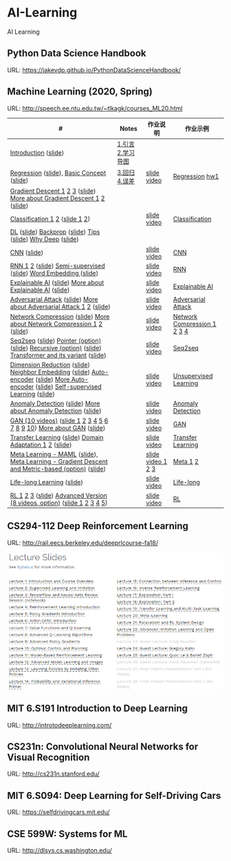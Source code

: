 # AI-Learning
AI Learning

## Python Data Science Handbook

URL: https://jakevdp.github.io/PythonDataScienceHandbook/

## Machine Learning (2020, Spring)

URL: http://speech.ee.ntu.edu.tw/~tlkagk/courses_ML20.html

| #                                                            | Notes                                                        | 作业说明                                                     | 作业示例                                                     |
| ------------------------------------------------------------ | ------------------------------------------------------------ | ------------------------------------------------------------ | ------------------------------------------------------------ |
| [Introduction](https://youtu.be/c9TwBeWAj_U) ([slide](http://speech.ee.ntu.edu.tw/~tlkagk/courses/ML2020/introduction.pdf)) | [1.引言](MachineLearning/1.引言.md) [2.学习导图](MachineLearning/2.学习导图.md) |                                                              |                                                              |
| [Regression](https://youtu.be/fegAeph9UaA) ([slide](http://speech.ee.ntu.edu.tw/~tlkagk/courses/ML2020/introduction.pdf)), [Basic Concept](https://youtu.be/D_S6y0Jm6dQ) ([slide](http://speech.ee.ntu.edu.tw/~tlkagk/courses/ML_2016/Lecture/Bias%20and%20Variance%20(v2).pdf)) | [3.回归](MachineLearning/3.回归.md) [4.误差](MachineLearning/4.误差.md) | [slide](https://docs.google.com/presentation/d/18MG1wSTTx8AentGnMfIRUp8ipo8bLpgAj16bJoqW-b0/edit#slide=id.g4cd6560e29_0_10) [video](https://youtu.be/QfU-qXINCvs) | [Regression](https://colab.research.google.com/drive/131sSqmrmWXfjFZ3jWSELl8cm0Ox5ah3C) [hw1](https://github.com/AndyFree96/AI-Learning/blob/master/MachineLearning/HWs/hw1/hw1.ipynb) |
| [Gradient Descent 1](https://youtu.be/fZAZUYEeIMg) [2](https://youtu.be/1_HBTJyWgNA) [3](https://youtu.be/wzPAInDF_gI) ([slide](http://speech.ee.ntu.edu.tw/~tlkagk/courses/ML_2016/Lecture/Gradient%20Descent%20(v2).pdf)) [More about Gradient Descent 1](https://youtu.be/4pUmZ8hXlHM) [2](https://youtu.be/e03YKGHXnL8) ([slide](http://speech.ee.ntu.edu.tw/~tlkagk/courses/ML2020/Optimization.pdf)) |                                                              |                                                              |                                                              |
| [Classification 1](https://youtu.be/fZAZUYEeIMg) [2](https://youtu.be/hSXFuypLukA) ([slide 1](http://speech.ee.ntu.edu.tw/~tlkagk/courses/ML_2016/Lecture/Classification%20\(v3\).pdf) [2](http://speech.ee.ntu.edu.tw/~tlkagk/courses/ML_2016/Lecture/Logistic%20Regression%20\(v3\).pdf)) |                                                              | [slide](https://docs.google.com/presentation/d/1dQVeHfIfUUWxMSg58frKBBeg2OD4N7SD0YP3LYMM7AA/edit?usp=sharing) [video](https://youtu.be/0_dbrUYoVow) | [Classification](https://colab.research.google.com/drive/1JaMKJU7hvnDoUfZjvUKzm9u-JLeX6B2C) |
| [DL](https://youtu.be/Dr-WRlEFefw) ([slide](http://speech.ee.ntu.edu.tw/~tlkagk/courses/ML_2016/Lecture/DL%20\(v2\).pdf)) [Backprop](https://youtu.be/ibJpTrp5mcE) ([slide](http://speech.ee.ntu.edu.tw/~tlkagk/courses/ML_2016/Lecture/BP.pdf)) [Tips](https://youtu.be/xki61j7z-30) ([slide](http://speech.ee.ntu.edu.tw/~tlkagk/courses/ML_2017/Lecture/DNN%20tip.pdf)) [Why Deep](https://youtu.be/XsC9byQkUH8) ([slide](http://speech.ee.ntu.edu.tw/~tlkagk/courses/ML_2017/Lecture/Why.pdf)) |                                                              |                                                              |                                                              |
| [CNN](https://youtu.be/FrKWiRv254g) ([slide](http://speech.ee.ntu.edu.tw/~tlkagk/courses/ML_2017/Lecture/CNN.pdf)) |                                                              | [slide](https://docs.google.com/presentation/d/1_6TJrFs3JGBsJpdRGLK1Fy_EiJlNvLm_lTZ9sjLsaKE/edit?usp=sharing) [video](https://youtu.be/L_ebtE4qk14) | [CNN](https://colab.research.google.com/drive/16a3G7Hh8Pv1X1PhZAUBEnZEkXThzDeHJ) |
| [RNN 1](https://www.youtube.com/watch?v=xCGidAeyS4M&feature=youtu.be) [2](https://www.youtube.com/watch?v=rTqmWlnwz_0&feature=youtu.be) ([slide](http://speech.ee.ntu.edu.tw/~tlkagk/courses/ML_2016/Lecture/RNN%20\(v2\).pdf)) [Semi-supervised  ](https://youtu.be/fX_guE7JNnY)([slide](http://speech.ee.ntu.edu.tw/~tlkagk/courses/ML_2016/Lecture/semi%20(v3).pdf)) [Word Embedding ](https://youtu.be/X7PH3NuYW0Q) ([slide](http://speech.ee.ntu.edu.tw/~tlkagk/courses/ML_2017/Lecture/word2vec%20(v2).pdf)) |                                                              | [slide](https://docs.google.com/presentation/d/1W5-D0hqchrkVgQxwNLBDlydamCHx5yetzmwbUiksBAA/edit?usp=sharing) [video](https://youtu.be/P1Lg5l5IPec) | [RNN](https://colab.research.google.com/drive/16d1Xox0OW-VNuxDn1pvy2UXFIPfieCb9) |
| [Explainable AI](https://youtu.be/lnjrn3bF9lA) ([slide](http://speech.ee.ntu.edu.tw/~tlkagk/courses/ML_2019/Lecture/XAI%20(v7).pdf)) [More about Explainable AI](https://youtu.be/LsdiOt0wiWM) ([slide](https://docs.google.com/presentation/d/1oWsL_Yxp0P_l3OsiwMFOmVz02ZZJb86yYcndbUSL7Kc/edit?usp=sharing)) |                                                              | [slide](https://docs.google.com/presentation/d/1VClvgyilAvohextY0tM3gD7YemXGSUrzLV0E8RjDnMU/edit?usp=sharing) [video](https://youtu.be/HFyPZjB-Ex4) | [Explainable AI](https://colab.research.google.com/drive/1FbuTOevZTUO3IEVJLwSfwCdGnrBf3Qwv) |
| [Adversarial Attack](https://youtu.be/NI6yb0WgMBM) ([slide](http://speech.ee.ntu.edu.tw/~tlkagk/courses/ML_2019/Lecture/Attack%20(v8).pdf)) [More about Adversarial Attack 1](https://youtu.be/tfpKIZIWidA) [2](https://youtu.be/PaHhMlxFPyU) ([slide](https://docs.google.com/presentation/d/1uK9WBUsZtmux-GH5GjqJx8vUKwAY-NrjLHMR0FkSV7Y/edit?usp=sharing)) |                                                              | [slide](https://docs.google.com/presentation/d/1aQNgb0dA6aAplW3U8l1wxc6LDjo7gpEOyEL5zlLJwcg/edit?usp=sharing) [video](https://youtu.be/etW_kpTYetE) | [Adversarial Attack](https://colab.research.google.com/drive/1ePbuJwBwVsHkfztpXKjKuqaEZ3h27F_A) |
| [Network Compression](https://youtu.be/dPp8rCAnU_A) ([slide](http://speech.ee.ntu.edu.tw/~tlkagk/courses/ML_2019/Lecture/Small%20(v6).pdf)) [More about Network Compression 1](https://youtu.be/9CCn9uPfJ64) [2](https://youtu.be/w6gdV2_PtsE) ([slide](https://slides.com/arvinliu/model-compression)) |                                                              | [slide](https://docs.google.com/presentation/d/1n5gc0uk3ysoOzfH2kd56DJwj-BE6le_CXiBboK9g8Hk/edit?usp=sharing) [video](https://youtu.be/Y-a3CZI-wrM) | [Network Compression 1](https://colab.research.google.com/drive/1lJS0ApIyi7eZ2b3GMyGxjPShI8jXM2UC) [2](https://colab.research.google.com/drive/1iuEkPP-SvCopHEN9X6xiPA8E6eACbL5u) [3](https://colab.research.google.com/drive/1CIn-Qqn9LBz-0f71Skm4vmdTDnE17uwy) [4](https://colab.research.google.com/drive/1G1_I5xoxnX4xfLUmQjxCZKw40rRjjZMQ) |
| [Seq2seq](https://youtu.be/f1KUUz7v8g4) ([slide](http://speech.ee.ntu.edu.tw/~tlkagk/courses/MLDS_2017/Lecture/Attain%20(v5).pdf)) [Pointer (option)](https://youtu.be/VdOyqNQ9aww) ([slide](http://speech.ee.ntu.edu.tw/~tlkagk/courses/MLDS_2018/Lecture/Pointer.pdf)) [Recursive (option)](https://youtu.be/z0uOq2wEGcc) ([slide](http://speech.ee.ntu.edu.tw/~tlkagk/courses/MLDS_2018/Lecture/Recursive.pdf)) [Transformer and its variant](https://youtu.be/lluMBz5AoOg) ([slide](https://docs.google.com/presentation/d/1saF8O0TFQDTLmLpoeOPdsQylXimxyGp5yOMFNexEXkg/edit?usp=sharing)) |                                                              | [slide](https://docs.google.com/presentation/d/1xshFEjpgRgpB-lZNbdRV_BNP0rmh5sAnz4eZHgS5Cs0/edit?usp=sharing) [video](https://youtu.be/-g6eg7Pv8uA) | [Seq2seq](https://colab.research.google.com/drive/11iwJbQv9iScRo6kGP7YfyHaaorlHhzMT) |
| [Dimension Reduction](https://youtu.be/iwh5o_M4BNU) ([slide](http://speech.ee.ntu.edu.tw/~tlkagk/courses/ML_2017/Lecture/PCA%20(v3).pdf)) [Neighbor Embedding](https://youtu.be/GBUEjkpoxXc) ([slide](http://speech.ee.ntu.edu.tw/~tlkagk/courses/ML_2017/Lecture/TSNE.pdf)) [Auto-encoder](https://youtu.be/Tk5B4seA-AU) ([slide](http://speech.ee.ntu.edu.tw/~tlkagk/courses/ML_2017/Lecture/auto.pdf)) [More Auto-encoder](https://youtu.be/6ZWu4L7XOiQ) ([slide](http://speech.ee.ntu.edu.tw/~tlkagk/courses/ML_2019/Lecture/Auto%20(v3).pdf)) [Self-supervised Learning](https://www.youtube.com/watch?v=ZGnKfoUb7h8) ([slide](https://docs.google.com/presentation/d/1qq8t8a3decJfJyA6t9wCRJfNDkvAnbg1WxTFvx0hG4g/edit?usp=sharing)) |                                                              | [slide](https://docs.google.com/presentation/d/1ULbTKqn7ikFOTU-r0DoqAca6lej3QmLWwORfcr-0F3o/edit?usp=sharing) [video](https://youtu.be/2g5VmgRBiM0) | [Unsupervised Learning](https://colab.research.google.com/drive/1sHOS6NFIBW5aZGz5RePyexFe28MvaPU6#scrollTo=w8WjVvaONQ-m) |
| [Anomaly Detection](https://youtu.be/gDp2LXGnVLQ) ([slide](http://speech.ee.ntu.edu.tw/~tlkagk/courses/ML_2019/Lecture/Detection%20(v9).pdf)) [More about Anomaly Detection](https://youtu.be/-C8RUrWb7F8) ([slide](https://docs.google.com/presentation/d/1kpAp9k_cDJ-lGASgsY4VGKy7Q8oab3nbn0P8e9pN6lk/edit?usp=sharing)) |                                                              | [slide](https://docs.google.com/presentation/d/1kvYOBycYRs9P-nWrlZNnwmdnnAO6w69jKjCxmTRlNqU/edit?usp=sharing) [video](https://youtu.be/gJSwigETXDs) | [Anomaly Detection](https://colab.research.google.com/drive/12D52GgTwb4k75mRCSM_y8ykqHvqk_gOJ) |
| [ GAN (10 videos)](https://www.youtube.com/watch?v=DQNNMiAP5lw&list=PLJV_el3uVTsMq6JEFPW35BCiOQTsoqwNw) ([slide 1](http://speech.ee.ntu.edu.tw/~tlkagk/courses/MLDS_2018/Lecture/GAN%20(v2).pdf) [2](http://speech.ee.ntu.edu.tw/~tlkagk/courses/MLDS_2018/Lecture/CGAN.pdf) [3](http://speech.ee.ntu.edu.tw/~tlkagk/courses/MLDS_2018/Lecture/CycleGAN.pdf) [4](http://speech.ee.ntu.edu.tw/~tlkagk/courses/MLDS_2018/Lecture/GANtheory%20(v2).pdf) [5](http://speech.ee.ntu.edu.tw/~tlkagk/courses/MLDS_2018/Lecture/fGAN.pdf) [6](http://speech.ee.ntu.edu.tw/~tlkagk/courses/MLDS_2018/Lecture/WGAN%20(v2).pdf) [7](http://speech.ee.ntu.edu.tw/~tlkagk/courses/MLDS_2018/Lecture/GANfeature.pdf) [8](http://speech.ee.ntu.edu.tw/~tlkagk/courses/MLDS_2018/Lecture/PhotoEditing.pdf) [9](http://speech.ee.ntu.edu.tw/~tlkagk/courses/MLDS_2018/Lecture/GANSeqNew.pdf) [10](http://speech.ee.ntu.edu.tw/~tlkagk/courses/MLDS_2018/Lecture/GANEvaluation.pdf)) [More about GAN](https://youtu.be/hTNE8iFXEMU) ([slide](https://docs.google.com/presentation/d/1ij3aOHl4Jf5zKwL6NewXCZvC5kVsiU-pMHFBNXsqyYA/edit?usp=sharing)) |                                                              | [slide](https://docs.google.com/presentation/d/1uiyajjlvamCqbXscMbcZC5mqqC138jDPEapAjDuXHTM/edit?usp=sharing) [video](https://youtu.be/ByguarFA8GU) | [GAN](https://colab.research.google.com/drive/1JYY_HHtVSSOLixZfLwkxiWTRdPHJCS2t) |
| [Transfer Learning](https://youtu.be/qD6iD4TFsdQ) ([slide](http://speech.ee.ntu.edu.tw/~tlkagk/courses/ML_2016/Lecture/transfer%20(v3).pdf)) [Domain Adaptation 1](https://youtu.be/gvfLq4sPW4k) [2](https://youtu.be/-DQBMAULXX8) ([slide](https://drive.google.com/file/d/15wlfUtTmnb4cEAHZtNJ9_jJE26nSNhAX/view?usp=sharing)) |                                                              | [slide](https://docs.google.com/presentation/d/1EdSZBRQqJhvpS9-x1pASnO5P4-O-j-_OPIf7KytcGmg/edit?usp=sharing) [video](https://youtu.be/mX4mJQO2S5U) | [Transfer Learning](https://colab.research.google.com/drive/1cTdIDT_fsBWGbaljhPSmBI6gwkw-tQ2H) |
| [Meta Learning - MAML](https://youtu.be/EkAqYbpCYAc) ([slide](http://speech.ee.ntu.edu.tw/~tlkagk/courses/ML_2019/Lecture/Meta1%20(v6).pdf)), [Meta Learning - Gradient Descent and Metric-based (option)](https://youtu.be/NjZygLDXxjg) ([slide](http://speech.ee.ntu.edu.tw/~tlkagk/courses/ML_2019/Lecture/Meta2%20(v4).pdf)) |                                                              | [slide](https://docs.google.com/presentation/d/1nqZBCsDWbq-a892py5LoqESNkUCRMFvIc_q2iaAxD_w/edit?usp=sharing) [video 1](https://youtu.be/JtUMoR4CQEI) [2](https://youtu.be/CzkuNX5Ijdk) [3](https://youtu.be/kqu3S7M_esE) | [Meta 1](https://colab.research.google.com/drive/1MFJwRdOTefd6UOYRsNjdc7BWuB7Qe3lY) [2](https://colab.research.google.com/drive/1OcF5TQCCd7WNK0cbXyzYxAzWpMKW_r8B) |
| [Life-long Learning](https://youtu.be/7qT5P9KJnWo) ([slide](http://speech.ee.ntu.edu.tw/~tlkagk/courses/ML_2019/Lecture/Lifelong%20Learning%20(v9).pdf)) |                                                              | [slide](https://docs.google.com/presentation/d/13JmcOZ9i_m5xJbRBKNMAKE1fIzGhyaeLck3frY0B2xY/edit?usp=sharing) [video](https://youtu.be/B2b2k_UihEc) | [Life-long](https://colab.research.google.com/drive/110YbEQbibXaFWPoDKEP3ZKPuyEzFap6U#scrollTo=LD5roJkIvoRj) |
| [RL 1](https://youtu.be/W8XF3ME8G2I) [2](https://youtu.be/y8UPGr36ccI) [3](https://youtu.be/2-JNBzCq77c) ([slide](http://speech.ee.ntu.edu.tw/~tlkagk/courses/ML_2016/Lecture/RL%20(v6).pdf)) [Advanced Version (8 videos, option)](https://www.youtube.com/watch?v=z95ZYgPgXOY&list=PLJV_el3uVTsODxQFgzMzPLa16h6B8kWM_) ([slide 1](http://speech.ee.ntu.edu.tw/~tlkagk/courses/MLDS_2018/Lecture/PPO%20(v3).pdf) [2](http://speech.ee.ntu.edu.tw/~tlkagk/courses/MLDS_2018/Lecture/QLearning%20(v2).pdf) [3](http://speech.ee.ntu.edu.tw/~tlkagk/courses/MLDS_2018/Lecture/AC.pdf) [4](http://speech.ee.ntu.edu.tw/~tlkagk/courses/MLDS_2018/Lecture/Reward%20(v3).pdf) [5](http://speech.ee.ntu.edu.tw/~tlkagk/courses/MLDS_2018/Lecture/IRL%20(v2).pdf)) |                                                              | [slide](https://docs.google.com/presentation/d/1_KtX0PxZhzOqi1fJXdh2QW8GOFMcRu4NRn3uwo0FuDg/edit?usp=sharing) [video](https://youtu.be/NHvSxdrDtfw) | [RL](https://colab.research.google.com/drive/1Q5H0NI5b_NrT1ZUxEuFMd8ASTbow55Qj) |

## CS294-112 Deep Reinforcement Learning

URL: http://rail.eecs.berkeley.edu/deeprlcourse-fa18/

![](./Images/2.png)



## MIT 6.S191 Introduction to Deep Learning

URL: http://introtodeeplearning.com/



## CS231n: Convolutional Neural Networks for Visual Recognition

URL: http://cs231n.stanford.edu/



## MIT 6.S094: Deep Learning for Self-Driving Cars

URL: https://selfdrivingcars.mit.edu/



## CSE 599W: Systems for ML

URL: http://dlsys.cs.washington.edu/
